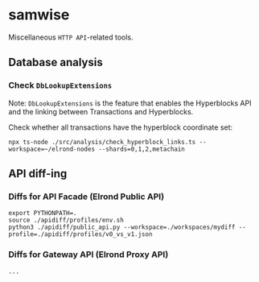 # samwise

Miscellaneous `HTTP API`-related tools.

## Database analysis

### Check `DbLookupExtensions`

Note: `DbLookupExtensions` is the feature that enables the Hyperblocks API and the linking between Transactions and Hyperblocks.

Check whether all transactions have the hyperblock coordinate set:

```
npx ts-node ./src/analysis/check_hyperblock_links.ts --workspace=~/elrond-nodes --shards=0,1,2,metachain
```

## API diff-ing

### Diffs for API Facade (Elrond Public API)

```
export PYTHONPATH=.
source ./apidiff/profiles/env.sh
python3 ./apidiff/public_api.py --workspace=./workspaces/mydiff --profile=./apidiff/profiles/v0_vs_v1.json
```

### Diffs for Gateway API (Elrond Proxy API)

```
...
```